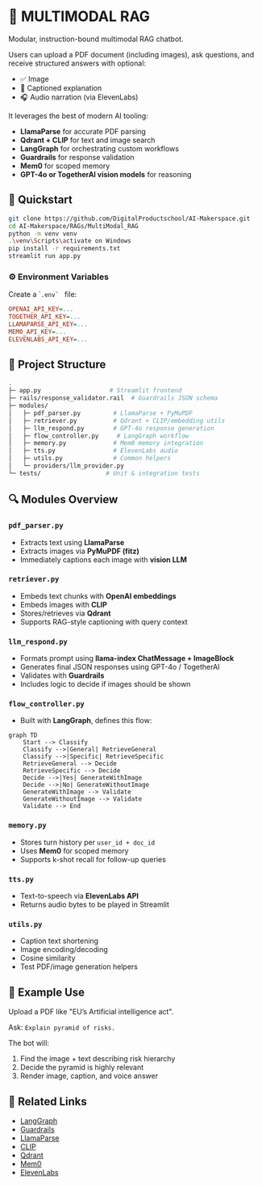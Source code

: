 # 🧠 MULTIMODAL RAG

Modular, instruction-bound multimodal RAG chatbot.

Users can upload a PDF document (including images), ask questions, and receive structured answers with optional:

-   ✅ Image
-   📅 Captioned explanation
-   🎧 Audio narration (via ElevenLabs)

It leverages the best of modern AI tooling:

-   **LlamaParse** for accurate PDF parsing
-   **Qdrant + CLIP** for text and image search
-   **LangGraph** for orchestrating custom workflows
-   **Guardrails** for response validation
-   **Mem0** for scoped memory
-   **GPT-4o or TogetherAI vision models** for reasoning

## 🚀 Quickstart

```bash
git clone https://github.com/DigitalProductschool/AI-Makerspace.git
cd AI-Makerspace/RAGs/MultiModal_RAG
python -m venv venv
.\venv\Scripts\activate on Windows
pip install -r requirements.txt
streamlit run app.py
```

### ⚙️ Environment Variables

Create a \``` .env`  `` file:

```ini
OPENAI_API_KEY=...
TOGETHER_API_KEY=...
LLAMAPARSE_API_KEY=...
MEM0_API_KEY=...
ELEVENLABS_API_KEY=...
```

## 📂 Project Structure

```bash
.
├─ app.py                   # Streamlit frontend
├─ rails/response_validator.rail  # Guardrails JSON schema
├─ modules/
│   ├─ pdf_parser.py         # LlamaParse + PyMuPDF
│   ├─ retriever.py          # Qdrant + CLIP/embedding utils
│   ├─ llm_respond.py        # GPT-4o response generation
│   ├─ flow_controller.py     # LangGraph workflow
│   ├─ memory.py             # Mem0 memory integration
│   ├─ tts.py                # ElevenLabs audio
│   ├─ utils.py              # Common helpers
│   └─ providers/llm_provider.py
└─ tests/                  # Unit & integration tests
```

## 🔍 Modules Overview

### `pdf_parser.py`

-   Extracts text using **LlamaParse**
-   Extracts images via **PyMuPDF (fitz)**
-   Immediately captions each image with **vision LLM**

### `retriever.py`

-   Embeds text chunks with **OpenAI embeddings**
-   Embeds images with **CLIP**
-   Stores/retrieves via **Qdrant**
-   Supports RAG-style captioning with query context

### `llm_respond.py`

-   Formats prompt using **llama-index ChatMessage + ImageBlock**
-   Generates final JSON responses using GPT-4o / TogetherAI
-   Validates with **Guardrails**
-   Includes logic to decide if images should be shown

### `flow_controller.py`

-   Built with **LangGraph**, defines this flow:

```mermaid
graph TD
    Start --> Classify
    Classify -->|General| RetrieveGeneral
    Classify -->|Specific| RetrieveSpecific
    RetrieveGeneral --> Decide
    RetrieveSpecific --> Decide
    Decide -->|Yes| GenerateWithImage
    Decide -->|No| GenerateWithoutImage
    GenerateWithImage --> Validate
    GenerateWithoutImage --> Validate
    Validate --> End
```

### `memory.py`

-   Stores turn history per `user_id + doc_id`
-   Uses **Mem0** for scoped memory
-   Supports k-shot recall for follow-up queries

### `tts.py`

-   Text-to-speech via **ElevenLabs API**
-   Returns audio bytes to be played in Streamlit

### `utils.py`

-   Caption text shortening
-   Image encoding/decoding
-   Cosine similarity
-   Test PDF/image generation helpers

## 📅 Example Use

Upload a PDF like "EU’s Artificial intelligence act".

Ask: `Explain pyramid of risks.`

The bot will:

1.  Find the image + text describing risk hierarchy
2.  Decide the pyramid is highly relevant
3.  Render image, caption, and voice answer

## 📄 Related Links

-   [LangGraph](https://www.langchain.com/langgraph)
-   [Guardrails](https://www.guardrailsai.com/)
-   [LlamaParse](https://www.llamaindex.ai/blog/llamaparse)
-   [CLIP](https://openai.com/research/clip)
-   [Qdrant](https://qdrant.tech)
-   [Mem0](https://mem0.ai)
-   [ElevenLabs](https://www.elevenlabs.io)
